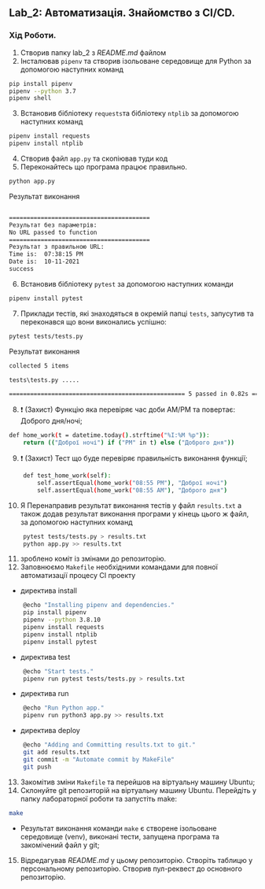 ## Lab_2: Автоматизація. Знайомство з CI/CD.
### Хід Роботи.
1. Створив папку lab_2 з _README.md_ файлом
2. Інсталював `pipenv` та створив ізольоване середовище для Python за допомогою наступних команд
```bash
pip install pipenv
pipenv --python 3.7
pipenv shell
```
3. Встановив бібліотеку `requests`та бібліотеку `ntplib` за допомогою наступних команд
```bash
pipenv install requests
pipenv install ntplib
```
4. Створив файл `app.py` та скопіював туди код
5. Переконайтесь що програма працює правильно.
```bash
python app.py
```
Результат виконання
```bash

========================================
Результат без параметрів:
No URL passed to function
========================================
Результат з правильною URL:
Time is:  07:38:15 PM
Date is:  10-11-2021
success
```


6. Встановив бібліотеку `pytest` за допомогою наступних команди
```bash
pipenv install pytest
```
7. Приклади тестів, які знаходяться в окремій папці `tests`, запусутив та переконався що вони виконались успішно:
```bash
pytest tests/tests.py
```
Результат виконання
```bash
collected 5 items

tests\tests.py .....                                                                                             [100%]

================================================== 5 passed in 0.82s ==================================================
```

8. :exclamation: (Захист) Функцію яка перевіряє час доби AM/PM та повертає: Доброго дня/ночі;
```bash
def home_work(t = datetime.today().strftime("%I:%M %p")):
    return (("Доброї ночі") if ("PM" in t) else ("Доброго дня"))
```

9. :exclamation: (Захист) Тест що буде перевіряє правильність виконання функції;
```bash
    def test_home_work(self):
        self.assertEqual(home_work("08:55 PM"), "Доброї ночі")
        self.assertEqual(home_work("08:55 AM"), "Доброго дня")
```

10. Я Перенаправив результат виконання тестів у файл `results.txt` а також додав результат виконання програми у кінець цього ж файл, за допомогою наступних команд
```bash
    pytest tests/tests.py > results.txt
    python app.py >> results.txt
```
11. зроблено коміт із змінами до репозиторію.
12. Заповнюємо `Makefile` необхідними командами для повної автоматизації процесу СІ проекту
- директива install 
```bash
    @echo "Installing pipenv and dependencies."
	pip install pipenv
	pipenv --python 3.8.10
	pipenv install requests
	pipenv install ntplib
	pipenv install pytest
```
- директива test 
```bash
    @echo "Start tests."
	pipenv run pytest tests/tests.py > results.txt
```
- директива run
```bash
    @echo "Run Python app."
	pipenv run python3 app.py >> results.txt
```
- директива deploy
```bash
    @echo "Adding and Committing results.txt to git."
	git add results.txt
	git commit -m "Automate commit by MakeFile"
	git push 
```

13. Закомітив зміни `Makefile` та перейшов на віртуальну машину Ubuntu;
14. Склонуйте git репозиторій на віртуальну машину Ubuntu. Перейдіть у папку лабораторної роботи та запустіть make:
```bash
make
```
- Результат виконання команди `make` є створене ізольоване середовище (venv), виконані тести, запущена програма та закомічений файл у git; 
15. Відредагував _README.md_ у цьому репозиторію. Створіть таблицю у персональному репозиторію. Створив пул-реквест до основного репозиторію.